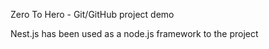 Zero To Hero - Git/GitHub project demo

Nest.js has been used as a node.js framework to the project
